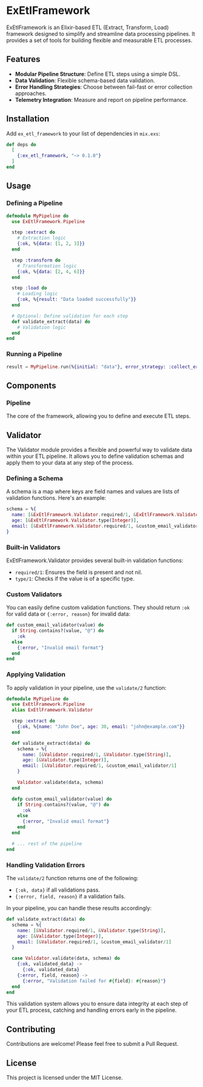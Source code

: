 # ExEtlFramework

ExEtlFramework is an Elixir-based ETL (Extract, Transform, Load) framework designed to simplify and streamline data processing pipelines. It provides a set of tools for building flexible and measurable ETL processes.

## Features

- **Modular Pipeline Structure**: Define ETL steps using a simple DSL.
- **Data Validation**: Flexible schema-based data validation.
- **Error Handling Strategies**: Choose between fail-fast or error collection approaches.
- **Telemetry Integration**: Measure and report on pipeline performance.

## Installation

Add `ex_etl_framework` to your list of dependencies in `mix.exs`:

```elixir
def deps do
  [
    {:ex_etl_framework, "~> 0.1.0"}
  ]
end
```

## Usage

### Defining a Pipeline

```elixir
defmodule MyPipeline do
  use ExEtlFramework.Pipeline

  step :extract do
    # Extraction logic
    {:ok, %{data: [1, 2, 3]}}
  end

  step :transform do
    # Transformation logic
    {:ok, %{data: [2, 4, 6]}}
  end

  step :load do
    # Loading logic
    {:ok, %{result: "Data loaded successfully"}}
  end

  # Optional: Define validation for each step
  def validate_extract(data) do
    # Validation logic
  end
end
```

### Running a Pipeline

```elixir
result = MyPipeline.run(%{initial: "data"}, error_strategy: :collect_errors)
```

## Components

### Pipeline

The core of the framework, allowing you to define and execute ETL steps.

## Validator

The Validator module provides a flexible and powerful way to validate data within your ETL pipeline. It allows you to define validation schemas and apply them to your data at any step of the process.

### Defining a Schema

A schema is a map where keys are field names and values are lists of validation functions. Here's an example:

```elixir
schema = %{
  name: [&ExEtlFramework.Validator.required/1, &ExEtlFramework.Validator.type(String)],
  age: [&ExEtlFramework.Validator.type(Integer)],
  email: [&ExEtlFramework.Validator.required/1, &custom_email_validator/1]
}
```

### Built-in Validators

ExEtlFramework.Validator provides several built-in validation functions:

- `required/1`: Ensures the field is present and not nil.
- `type/1`: Checks if the value is of a specific type.

### Custom Validators

You can easily define custom validation functions. They should return `:ok` for valid data or `{:error, reason}` for invalid data:

```elixir
def custom_email_validator(value) do
  if String.contains?(value, "@") do
    :ok
  else
    {:error, "Invalid email format"}
  end
end
```

### Applying Validation

To apply validation in your pipeline, use the `validate/2` function:

```elixir
defmodule MyPipeline do
  use ExEtlFramework.Pipeline
  alias ExEtlFramework.Validator

  step :extract do
    {:ok, %{name: "John Doe", age: 30, email: "john@example.com"}}
  end

  def validate_extract(data) do
    schema = %{
      name: [&Validator.required/1, &Validator.type(String)],
      age: [&Validator.type(Integer)],
      email: [&Validator.required/1, &custom_email_validator/1]
    }

    Validator.validate(data, schema)
  end

  defp custom_email_validator(value) do
    if String.contains?(value, "@") do
      :ok
    else
      {:error, "Invalid email format"}
    end
  end

  # ... rest of the pipeline
end
```

### Handling Validation Errors

The `validate/2` function returns one of the following:

- `{:ok, data}` if all validations pass.
- `{:error, field, reason}` if a validation fails.

In your pipeline, you can handle these results accordingly:

```elixir
def validate_extract(data) do
  schema = %{
    name: [&Validator.required/1, &Validator.type(String)],
    age: [&Validator.type(Integer)],
    email: [&Validator.required/1, &custom_email_validator/1]
  }

  case Validator.validate(data, schema) do
    {:ok, validated_data} ->
      {:ok, validated_data}
    {:error, field, reason} ->
      {:error, "Validation failed for #{field}: #{reason}"}
  end
end
```

This validation system allows you to ensure data integrity at each step of your ETL process, catching and handling errors early in the pipeline.

## Contributing

Contributions are welcome! Please feel free to submit a Pull Request.

## License

This project is licensed under the MIT License.